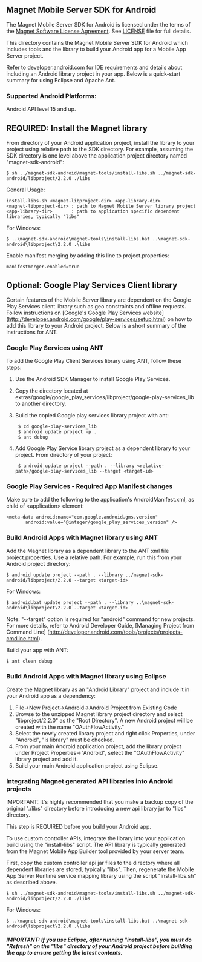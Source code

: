 ## Magnet Mobile Server SDK for Android

The Magnet Mobile Server SDK for Android is licensed under the terms of the [Magnet Software License Agreement](http://www.magnet.com/resources/tos.html). See [LICENSE](https://github.com/magnetsystems/magnet-sdk-android/blob/master/LICENSE) file for full details.


This directory contains the Magnet Mobile Server SDK for Android which includes tools and the library to build your Android app for a Mobile App Server project.

Refer to  developer.android.com for IDE requirements and details about including an Android library project in your app. Below is a quick-start summary for using Eclipse and Apache Ant.

### Supported Android Platforms:
Android API level 15 and up.

## REQUIRED: Install the Magnet library

From directory of your Android application project, install the library to your project using relative path to the SDK directory. For example, assuming the SDK directory is one level above the application project directory named "magnet-sdk-android":

    $ sh ../magnet-sdk-android/magnet-tools/install-libs.sh ../magnet-sdk-android/libproject/2.2.0 ./libs

General Usage:

    install-libs.sh <magnet-libproject-dir> <app-library-dir>
    <magnet-libproject-dir> : path to Magnet Mobile Server library project
    <app-library-dir>       : path to application specific dependent libraries, typically "libs"

For Windows:

    $ ..\magnet-sdk-android\magnet-tools\install-libs.bat ..\magnet-sdk-android\libproject\2.2.0 .\libs

Enable manifest merging by adding this line to project.properties:

    manifestmerger.enabled=true

## Optional: Google Play Services Client library

Certain features of the Mobile Server library are dependent on the Google Play Services client library such as geo constraints and offline requests. Follow instructions on [Google's Google Play Services website] (http://developer.android.com/google/play-services/setup.html) on how to add this library to your Android project. Below is a short summary of the instructions for ANT.


### Google Play Services using ANT

To add the Google Play Client Services library using ANT, follow these steps:

1. Use the Android SDK Manager to install Google Play Services.
2. Copy the directory located at extras/google/google_play_services/libproject/google-play-services_lib to another directory.
3. Build the copied Google play services library project with ant:

        $ cd google-play-services_lib
        $ android update project -p .
        $ ant debug

4. Add Google Play Service library project as a dependent library to your project. From directory of your project:

        $ android update project --path . --library <relative-path>/google-play-services_lib --target <target-id>


### Google Play Services - Required App Manifest changes

Make sure to add the following to the application's AndroidManifest.xml, as child of \<application\> element:

    <meta-data android:name="com.google.android.gms.version"
           android:value="@integer/google_play_services_version" />

### Build Android Apps with Magnet library using ANT

Add the Magnet library as a dependent library to the ANT xml file project.properties. Use a relative path. For example, run this from your Android project directory:

    $ android update project --path . --library ../magnet-sdk-android/libproject/2.2.0 --target <target-id>

For Windows:

    $ android.bat update project --path . --library ..\magnet-sdk-android\libproject\2.2.0 --target <target-id>

Note: "--target" option is required for "android" command for new projects. For more details, refer to Android Developer Guide, [Managing Project from Command Line] (http://developer.android.com/tools/projects/projects-cmdline.html).


Build your app with ANT:

    $ ant clean debug


### Build Android Apps with Magnet library using Eclipse

Create the Magnet library as an "Android Library" project and include it in your Android app as a dependency:

1. File->New Project->Android->Android Project from Existing Code
2. Browse to the unzipped Magnet library project directory and select "libproject/2.2.0" as the "Root Directory".
A new Android project will be created with the name "OAuthFlowActivity."
4. Select the newly created library project and right click Properties, under "Android", "is library" must be checked.
5. From your main Android application project, add the library project under Project Properties->"Android", select the "OAuthFlowActivity" library project and add it.
6. Build your main Android application project using Eclipse.


### Integrating Magnet generated API libraries into Android projects

IMPORTANT: It's highly recommended that you make a backup copy of the original "./libs" directory before introducing a new api library jar to "libs" directory.

This step is REQUIRED before you build your Android app.

To use custom controller APIs, integrate the library into your application build using the "install-libs" script. The API library is typically generated from the Magnet Mobile App Builder tool provided by your server team.

First, copy the custom controller api jar files to the directory where all dependent libraries are stored, typically "libs". Then, regenerate the Mobile App Server Runtime service mapping library using the script "install-libs.sh" as described above.

    $ sh ../magnet-sdk-android/magnet-tools/install-libs.sh ../magnet-sdk-android/libproject/2.2.0 ./libs

For Windows:

    $ ..\magnet-sdk-android\magnet-tools\install-libs.bat ..\magnet-sdk-android\libproject\2.2.0 .\libs

##### IMPORTANT: If you use Eclipse, after running "install-libs", you must do "Refresh" on the "libs" directory of your Android project before building the app to ensure getting the latest contents.



